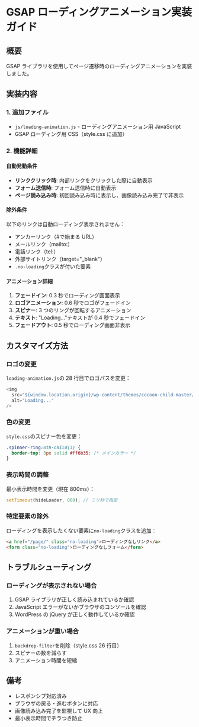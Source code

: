 # GSAP ローディングアニメーション実装ガイド

## 概要

GSAP ライブラリを使用してページ遷移時のローディングアニメーションを実装しました。

## 実装内容

### 1. 追加ファイル

- `js/loading-animation.js` - ローディングアニメーション用 JavaScript
- GSAP ローディング用 CSS（style.css に追加）

### 2. 機能詳細

#### 自動発動条件

- **リンククリック時**: 内部リンクをクリックした際に自動表示
- **フォーム送信時**: フォーム送信時に自動表示
- **ページ読み込み時**: 初回読み込み時に表示し、画像読み込み完了で非表示

#### 除外条件

以下のリンクは自動ローディング表示されません：

- アンカーリンク（#で始まる URL）
- メールリンク（mailto:）
- 電話リンク（tel:）
- 外部サイトリンク（target="\_blank"）
- `.no-loading`クラスが付いた要素

#### アニメーション詳細

1. **フェードイン**: 0.3 秒でローディング画面表示
2. **ロゴアニメーション**: 0.6 秒でロゴがフェードイン
3. **スピナー**: 3 つのリングが回転するアニメーション
4. **テキスト**: "Loading..."テキストが 0.4 秒でフェードイン
5. **フェードアウト**: 0.5 秒でローディング画面非表示

## カスタマイズ方法

### ロゴの変更

`loading-animation.js`の 28 行目でロゴパスを変更：

```javascript
<img
  src="${window.location.origin}/wp-content/themes/cocoon-child-master/images/logo.svg"
  alt="Loading..."
/>
```

### 色の変更

`style.css`のスピナー色を変更：

```css
.spinner-ring:nth-child(1) {
  border-top: 3px solid #ff6b35; /* メインカラー */
}
```

### 表示時間の調整

最小表示時間を変更（現在 800ms）：

```javascript
setTimeout(hideLoader, 800); // ミリ秒で指定
```

### 特定要素の除外

ローディングを表示したくない要素に`no-loading`クラスを追加：

```html
<a href="/page/" class="no-loading">ローディングなしリンク</a>
<form class="no-loading">ローディングなしフォーム</form>
```

## トラブルシューティング

### ローディングが表示されない場合

1. GSAP ライブラリが正しく読み込まれているか確認
2. JavaScript エラーがないかブラウザのコンソールを確認
3. WordPress の jQuery が正しく動作しているか確認

### アニメーションが重い場合

1. `backdrop-filter`を削除（style.css 26 行目）
2. スピナーの数を減らす
3. アニメーション時間を短縮

## 備考

- レスポンシブ対応済み
- ブラウザの戻る・進むボタンに対応
- 画像読み込み完了を監視して UX 向上
- 最小表示時間でチラつき防止
